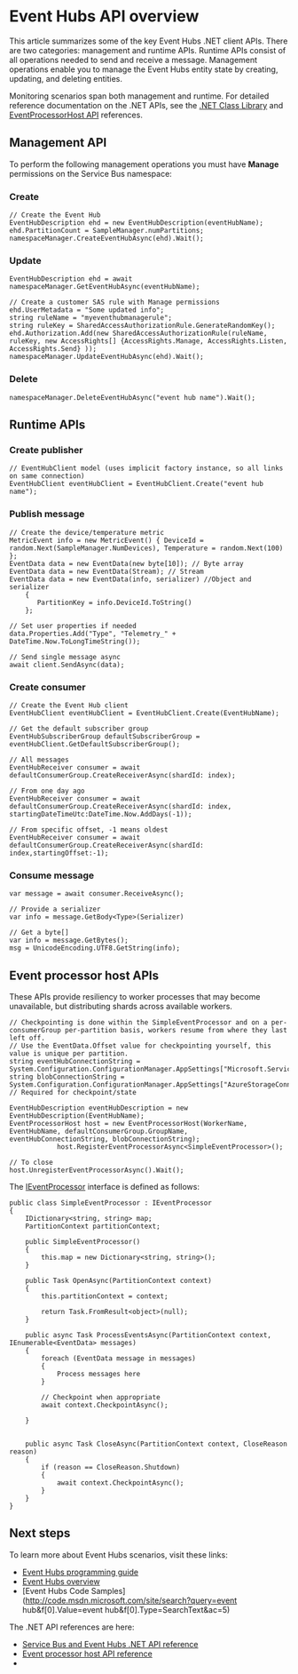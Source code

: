 <properties 
   pageTitle="Event Hubs API Overview"
   description="A summary of some of the key Event Hubs .NET client APIs. "
   services="event-hubs"
   documentationCenter="na"
   authors="sethmanheim"
   manager="timlt"
   editor="" />
<tags 
   ms.service="event-hubs"
   ms.devlang="na"
   ms.topic="article"
   ms.tgt_pltfrm="na"
   ms.workload="tbd"
   ms.date="07/10/2015"
   ms.author="sethm" />

# Event Hubs API overview

This article summarizes some of the key Event Hubs .NET client APIs. There are two categories: management and runtime APIs. Runtime APIs consist of all operations needed to send and receive a message. Management operations enable you to manage the Event Hubs entity state by creating, updating, and deleting entities.

Monitoring scenarios span both management and runtime. For detailed reference documentation on the .NET APIs, see the [.NET Class Library](https://msdn.microsoft.com/library/jj933431.aspx) and [EventProcessorHost API](https://msdn.microsoft.com/library/microsoft.servicebus.messaging.aspx) references.

## Management API

To perform the following management operations you must have **Manage** permissions on the Service Bus namespace:

### Create

```
// Create the Event Hub
EventHubDescription ehd = new EventHubDescription(eventHubName);
ehd.PartitionCount = SampleManager.numPartitions;
namespaceManager.CreateEventHubAsync(ehd).Wait();
```

### Update

```
EventHubDescription ehd = await namespaceManager.GetEventHubAsync(eventHubName);

// Create a customer SAS rule with Manage permissions
ehd.UserMetadata = "Some updated info";
string ruleName = "myeventhubmanagerule";
string ruleKey = SharedAccessAuthorizationRule.GenerateRandomKey();
ehd.Authorization.Add(new SharedAccessAuthorizationRule(ruleName, ruleKey, new AccessRights[] {AccessRights.Manage, AccessRights.Listen, AccessRights.Send} )); 
namespaceManager.UpdateEventHubAsync(ehd).Wait();
```

### Delete

```
namespaceManager.DeleteEventHubAsync("event hub name").Wait();
```

## Runtime APIs

### Create publisher

```
// EventHubClient model (uses implicit factory instance, so all links on same connection)
EventHubClient eventHubClient = EventHubClient.Create("event hub name");
```

### Publish message

```
// Create the device/temperature metric
MetricEvent info = new MetricEvent() { DeviceId = random.Next(SampleManager.NumDevices), Temperature = random.Next(100) };
EventData data = new EventData(new byte[10]); // Byte array
EventData data = new EventData(Stream); // Stream 
EventData data = new EventData(info, serializer) //Object and serializer 
    {
       PartitionKey = info.DeviceId.ToString()
    };

// Set user properties if needed
data.Properties.Add("Type", "Telemetry_" + DateTime.Now.ToLongTimeString());

// Send single message async
await client.SendAsync(data);
```

### Create consumer

```
// Create the Event Hub client
EventHubClient eventHubClient = EventHubClient.Create(EventHubName);

// Get the default subscriber group
EventHubSubscriberGroup defaultSubscriberGroup = eventHubClient.GetDefaultSubscriberGroup();

// All messages
EventHubReceiver consumer = await defaultConsumerGroup.CreateReceiverAsync(shardId: index);

// From one day ago
EventHubReceiver consumer = await defaultConsumerGroup.CreateReceiverAsync(shardId: index, startingDateTimeUtc:DateTime.Now.AddDays(-1));
                        
// From specific offset, -1 means oldest
EventHubReceiver consumer = await defaultConsumerGroup.CreateReceiverAsync(shardId: index,startingOffset:-1); 
```

### Consume message

```
var message = await consumer.ReceiveAsync();

// Provide a serializer
var info = message.GetBody<Type>(Serializer)
                                    
// Get a byte[]
var info = message.GetBytes(); 
msg = UnicodeEncoding.UTF8.GetString(info);
```

## Event processor host APIs

These APIs provide resiliency to worker processes that may become unavailable, but distributing shards across available workers.

```
// Checkpointing is done within the SimpleEventProcessor and on a per-consumerGroup per-partition basis, workers resume from where they last left off.
// Use the EventData.Offset value for checkpointing yourself, this value is unique per partition.
string eventHubConnectionString = System.Configuration.ConfigurationManager.AppSettings["Microsoft.ServiceBus.ConnectionString"];
string blobConnectionString = System.Configuration.ConfigurationManager.AppSettings["AzureStorageConnectionString"]; // Required for checkpoint/state

EventHubDescription eventHubDescription = new EventHubDescription(EventHubName);
EventProcessorHost host = new EventProcessorHost(WorkerName, EventHubName, defaultConsumerGroup.GroupName, eventHubConnectionString, blobConnectionString);
            host.RegisterEventProcessorAsync<SimpleEventProcessor>();

// To close
host.UnregisterEventProcessorAsync().Wait();   
```

The [IEventProcessor](https://msdn.microsoft.com/library/microsoft.servicebus.messaging.ieventprocessor.aspx) interface is defined as follows:

```
public class SimpleEventProcessor : IEventProcessor
{
    IDictionary<string, string> map;
    PartitionContext partitionContext;

    public SimpleEventProcessor()
    {
        this.map = new Dictionary<string, string>();
    }

    public Task OpenAsync(PartitionContext context)
    {
        this.partitionContext = context;

        return Task.FromResult<object>(null);
    }

    public async Task ProcessEventsAsync(PartitionContext context, IEnumerable<EventData> messages)
    {
        foreach (EventData message in messages)
        {
            Process messages here
        }
        
        // Checkpoint when appropriate
        await context.CheckpointAsync();

    }


    public async Task CloseAsync(PartitionContext context, CloseReason reason)
    {
        if (reason == CloseReason.Shutdown)
        {
            await context.CheckpointAsync();
        }
    }
}
```

## Next steps

To learn more about Event Hubs scenarios, visit these links:

- [Event Hubs programming guide](event-hubs-programming-guide.md)
- [Event Hubs overview](event-hubs-overview.md)
- [Event Hubs Code Samples](http://code.msdn.microsoft.com/site/search?query=event hub&f[0].Value=event hub&f[0].Type=SearchText&ac=5)

The .NET API references are here:

- [Service Bus and Event Hubs .NET API reference](https://msdn.microsoft.com/library/jj933424.aspx)
- [Event processor host API reference](https://msdn.microsoft.com/library/microsoft.servicebus.messaging.eventprocessorhost.aspx)
- 
